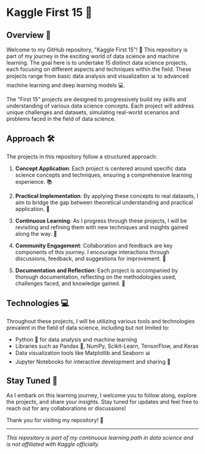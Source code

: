 # Kaggle First 15 🚀

## Overview 📖

Welcome to my GitHub repository, "Kaggle First 15"! 🌟 This repository is part of my journey in the exciting world of data science and machine learning. The goal here is to undertake 15 distinct data science projects, each focusing on different aspects and techniques within the field. These projects range from basic data analysis and visualization 📊 to advanced machine learning and deep learning models 💻.

The "First 15" projects are designed to progressively build my skills and understanding of various data science concepts. Each project will address unique challenges and datasets, simulating real-world scenarios and problems faced in the field of data science.

## Approach 🛠

The projects in this repository follow a structured approach:

1. **Concept Application**: Each project is centered around specific data science concepts and techniques, ensuring a comprehensive learning experience. 📚

2. **Practical Implementation**: By applying these concepts to real datasets, I aim to bridge the gap between theoretical understanding and practical application. 🌉

3. **Continuous Learning**: As I progress through these projects, I will be revisiting and refining them with new techniques and insights gained along the way. 🔄

4. **Community Engagement**: Collaboration and feedback are key components of this journey. I encourage interactions through discussions, feedback, and suggestions for improvement. 👥

5. **Documentation and Reflection**: Each project is accompanied by thorough documentation, reflecting on the methodologies used, challenges faced, and knowledge gained. 📝

## Technologies 💻

Throughout these projects, I will be utilizing various tools and technologies prevalent in the field of data science, including but not limited to:

- Python 🐍 for data analysis and machine learning
- Libraries such as Pandas 🐼, NumPy, Scikit-Learn, TensorFlow, and Keras
- Data visualization tools like Matplotlib and Seaborn 📊
- Jupyter Notebooks for interactive development and sharing 📓

## Stay Tuned 📡

As I embark on this learning journey, I welcome you to follow along, explore the projects, and share your insights. Stay tuned for updates and feel free to reach out for any collaborations or discussions!

Thank you for visiting my repository! 🙏

---

*This repository is part of my continuous learning path in data science and is not affiliated with Kaggle officially.*
